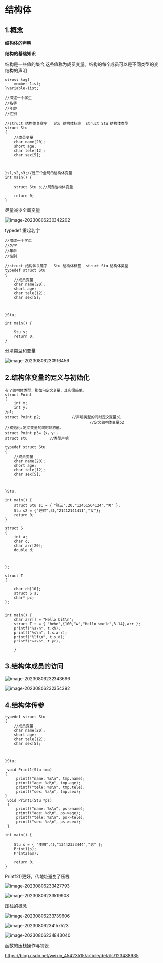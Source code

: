 # 结构体

## 1.概念

**结构体的声明**

**结构的基础知识**

结构是一些值的集合,这些值称为成员变量。结构的每个成员可以是不同类型的变结构的声明

```
struct tag{
	member-1ist;
}variable-1ist;
```



```
//描述一个学生
//名字
//年龄
//性别

//struct 结构体关键字   Stu 结构体标签  struct Stu 结构体类型
struct Stu
{
	//成员变量
	char name[20];
	short age;
	char tele[12];
	char sex[5];



}s1,s2,s3;//是三个全局的结构体变量
int main() {

	struct Stu s;//局部结构体变量

	return 0;
}
```



尽量减少全局变量

![image-20230806230342202](C:\Users\h\AppData\Roaming\Typora\typora-user-images\image-20230806230342202.png)

typedef 重起名字

```
//描述一个学生
//名字
//年龄
//性别

//struct 结构体关键字   Stu 结构体标签  struct Stu 结构体类型
typedef struct Stu
{
	//成员变量
	char name[20];
	short age;
	char tele[12];
	char sex[5];



}Stu;

int main() {

	Stu s;
	return 0;
}
```

分清类型和变量

![image-20230806230916456](C:\Users\h\AppData\Roaming\Typora\typora-user-images\image-20230806230916456.png)

## 2.结构体变量的定义与初始化

```
有了结构体类型，那如何定义变量，其实很简单。
struct Point
{
	int x;
	int y;
}p1;
struct Point p2;			  //声明类型的同时定义变量p1
									  //定义结构体变量p2
//初始化:定义变量的同时赋初值。
struct Point p3= {x，y}；
struct stu			//类型声明
```



```
typedef struct Stu
{
	//成员变量
	char name[20];
	short age;
	char tele[12];
	char sex[5];



}Stu;

int main() {
	struct Stu s1 = { "张三",20,"12451564124","男" };
	Stu s2 = {"旺财",30,"21412141411","女"};
	return 0;
}
```

```
struct S
{
	int a;
	char c;
	char arr[20];
	double d;



};

struct T
{

	char ch[10];
	struct S s;
	char* pc;
};


int main() {
	char arr[] = "Hello bit\n";
	struct T t = { "hehe",{100,"w","Hello world",3.14},arr };
	printf("%s\n", t.ch);
	printf("%s\n", t.s.arr);
	printf("%lf\n", t.s.d);
	printf("%s\n", t.pc);

	}
```

## 3.结构体成员的访问

![image-20230806232343696](C:\Users\h\AppData\Roaming\Typora\typora-user-images\image-20230806232343696.png)

![image-20230806232354392](C:\Users\h\AppData\Roaming\Typora\typora-user-images\image-20230806232354392.png)

## 4.结构体传参

```
typedef struct Stu
{
	//成员变量
	char name[20];
	short age;
	char tele[12];
	char sex[5];



}Stu;

 void Print1(Stu tmp)
{
	 printf("name: %s\n", tmp.name);
	 printf("age: %d\n", tmp.age);
	 printf("tele: %s\n", tmp.tele);
	 printf("sex: %s\n", tmp.sex);
}
 void Print1(Stu *ps)
 {
	 printf("name: %s\n", ps->name);
	 printf("age: %d\n", ps->age);
	 printf("tele: %s\n", ps->tele);
	 printf("sex: %s\n", ps->sex);
 }

int main() {

	Stu s = { "李四",40,"13442333444","男" };
	Print1(s);
	Print2(&s);

	return 0;
}
```

Printf2()更好，传地址避免了压栈

![image-20230806233427793](C:\Users\h\AppData\Roaming\Typora\typora-user-images\image-20230806233427793.png)

![image-20230806233519908](C:\Users\h\AppData\Roaming\Typora\typora-user-images\image-20230806233519908.png)

压栈的概念

![image-20230806233739606](C:\Users\h\AppData\Roaming\Typora\typora-user-images\image-20230806233739606.png)

![image-20230806234157523](C:\Users\h\AppData\Roaming\Typora\typora-user-images\image-20230806234157523.png)

![image-20230806234843040](C:\Users\h\AppData\Roaming\Typora\typora-user-images\image-20230806234843040.png)

函数的压栈操作与销毁

https://blog.csdn.net/weixin_45423515/article/details/123488935
